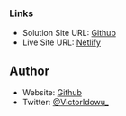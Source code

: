 ### Links
- Solution Site URL: <a href='https://github.com/VictorIdowu/TeeJay-Apartments.git'>Github</a>
- Live Site URL: <a href='https://teejayapartments.netlify.app'>Netlify</a>

## Author 
- Website: <a href='https://github.com/VictorIdowu'>Github</a>
- Twitter: <a href='https://twitter.com/VictorIdowu_'>@VictorIdowu_</a>

